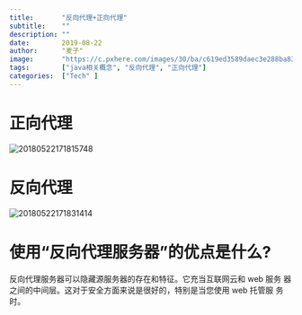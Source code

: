 ```yaml
---
title:       "反向代理+正向代理"
subtitle:    ""
description: ""
date:        2019-08-22
author:      "麦子"
image:       "https://c.pxhere.com/images/30/ba/c619ed3589daec3e288ba83c45d6-1427539.jpg!d"
tags:        ["java相关概念", "反向代理", "正向代理"]
categories:  ["Tech" ]
---
```


# 正向代理

![20180522171815748](/img/20180522171815748.png)



# 反向代理

![20180522171831414](/img/20180522171831414.png)



# 使用“反向代理服务器”的优点是什么?

反向代理服务器可以隐藏源服务器的存在和特征。它充当互联网云和 web 服务 器之间的中间层。这对于安全方面来说是很好的，特别是当您使用 web 托管服 务时。